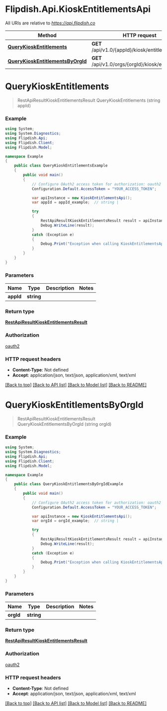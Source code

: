 # Flipdish.Api.KioskEntitlementsApi

All URIs are relative to *https://api.flipdish.co*

Method | HTTP request | Description
------------- | ------------- | -------------
[**QueryKioskEntitlements**](KioskEntitlementsApi.md#querykioskentitlements) | **GET** /api/v1.0/{appId}/kiosk/entitlements | 
[**QueryKioskEntitlementsByOrgId**](KioskEntitlementsApi.md#querykioskentitlementsbyorgid) | **GET** /api/v1.0/orgs/{orgId}/kiosk/entitlements | 


<a name="querykioskentitlements"></a>
# **QueryKioskEntitlements**
> RestApiResultKioskEntitlementsResult QueryKioskEntitlements (string appId)



### Example
```csharp
using System;
using System.Diagnostics;
using Flipdish.Api;
using Flipdish.Client;
using Flipdish.Model;

namespace Example
{
    public class QueryKioskEntitlementsExample
    {
        public void main()
        {
            // Configure OAuth2 access token for authorization: oauth2
            Configuration.Default.AccessToken = "YOUR_ACCESS_TOKEN";

            var apiInstance = new KioskEntitlementsApi();
            var appId = appId_example;  // string | 

            try
            {
                RestApiResultKioskEntitlementsResult result = apiInstance.QueryKioskEntitlements(appId);
                Debug.WriteLine(result);
            }
            catch (Exception e)
            {
                Debug.Print("Exception when calling KioskEntitlementsApi.QueryKioskEntitlements: " + e.Message );
            }
        }
    }
}
```

### Parameters

Name | Type | Description  | Notes
------------- | ------------- | ------------- | -------------
 **appId** | **string**|  | 

### Return type

[**RestApiResultKioskEntitlementsResult**](RestApiResultKioskEntitlementsResult.md)

### Authorization

[oauth2](../README.md#oauth2)

### HTTP request headers

 - **Content-Type**: Not defined
 - **Accept**: application/json, text/json, application/xml, text/xml

[[Back to top]](#) [[Back to API list]](../README.md#documentation-for-api-endpoints) [[Back to Model list]](../README.md#documentation-for-models) [[Back to README]](../README.md)

<a name="querykioskentitlementsbyorgid"></a>
# **QueryKioskEntitlementsByOrgId**
> RestApiResultKioskEntitlementsResult QueryKioskEntitlementsByOrgId (string orgId)



### Example
```csharp
using System;
using System.Diagnostics;
using Flipdish.Api;
using Flipdish.Client;
using Flipdish.Model;

namespace Example
{
    public class QueryKioskEntitlementsByOrgIdExample
    {
        public void main()
        {
            // Configure OAuth2 access token for authorization: oauth2
            Configuration.Default.AccessToken = "YOUR_ACCESS_TOKEN";

            var apiInstance = new KioskEntitlementsApi();
            var orgId = orgId_example;  // string | 

            try
            {
                RestApiResultKioskEntitlementsResult result = apiInstance.QueryKioskEntitlementsByOrgId(orgId);
                Debug.WriteLine(result);
            }
            catch (Exception e)
            {
                Debug.Print("Exception when calling KioskEntitlementsApi.QueryKioskEntitlementsByOrgId: " + e.Message );
            }
        }
    }
}
```

### Parameters

Name | Type | Description  | Notes
------------- | ------------- | ------------- | -------------
 **orgId** | **string**|  | 

### Return type

[**RestApiResultKioskEntitlementsResult**](RestApiResultKioskEntitlementsResult.md)

### Authorization

[oauth2](../README.md#oauth2)

### HTTP request headers

 - **Content-Type**: Not defined
 - **Accept**: application/json, text/json, application/xml, text/xml

[[Back to top]](#) [[Back to API list]](../README.md#documentation-for-api-endpoints) [[Back to Model list]](../README.md#documentation-for-models) [[Back to README]](../README.md)

